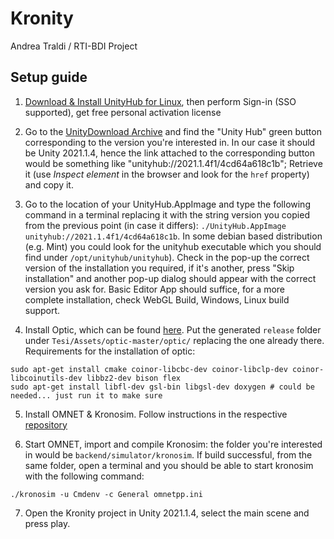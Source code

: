 # Kronity
Andrea Traldi / RTI-BDI Project 

## Setup guide

1. [Download & Install UnityHub for Linux](https://docs.unity3d.com/hub/manual/InstallHub.html#install-hub-linux), then perform Sign-in (SSO supported), get free personal activation license 

2. Go to the [UnityDownload Archive](https://unity3d.com/get-unity/download/archive) and find the "Unity Hub" green button corresponding to the version you're interested in. In our case it should be Unity 2021.1.4, hence the link attached to the corresponding button would be something like "unityhub://2021.1.4f1/4cd64a618c1b"; Retrieve it (use *Inspect element* in the browser and look for the `href` property) and copy it. 

3. Go to the location of your UnityHub.AppImage and type the following command in a terminal replacing it with the string version you copied from the previous point (in case it differs): `./UnityHub.AppImage unityhub://2021.1.4f1/4cd64a618c1b`. 
In some debian based distribution (e.g. Mint) you could look for the unityhub executable which you should find under `/opt/unityhub/unityhub`). 
Check in the pop-up the correct version of the installation you required, if it's another, press "Skip installation" and another pop-up dialog should appear with the correct version you ask for. Basic Editor App should suffice, for a more complete installation, check WebGL Build, Windows, Linux build support.  

4. Install Optic, which can be found [here](https://github.com/roveri-marco/optic). Put the generated `release` folder under `Tesi/Assets/optic-master/optic/` replacing the one already there. Requirements for the installation of optic: 
  ```
  sudo apt-get install cmake coinor-libcbc-dev coinor-libclp-dev coinor-libcoinutils-dev libbz2-dev bison flex
  sudo apt-get install libfl-dev gsl-bin libgsl-dev doxygen # could be needed... just run it to make sure
  ``` 

5. Install OMNET & Kronosim. Follow instructions in the respective [repository](https://github.com/RTI-BDI/Kronosim-clone)
 
6. Start OMNET, import and compile Kronosim: the folder you're interested in would be `backend/simulator/kronosim`. If build successful, from the same folder, open a terminal and you should be able to start kronosim with the following command:
 ```
./kronosim -u Cmdenv -c General omnetpp.ini
  ```     
7. Open the Kronity project in Unity 2021.1.4, select the main scene and press play. 
